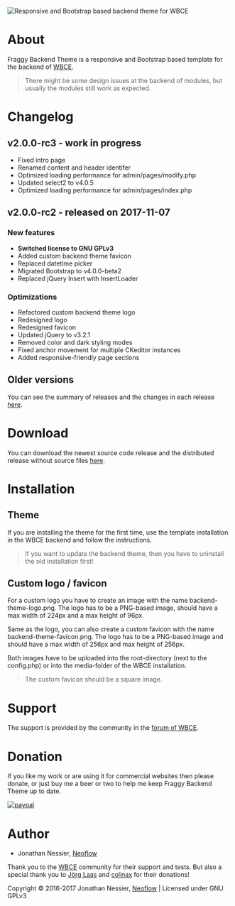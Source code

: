 ![Responsive and Bootstrap based backend theme for WBCE](https://github.com/Neoflow/Fraggy-Backend-Theme/blob/master/images/example-2.0.0.png "Responsive and Bootstrap based backend theme for WBCE")

# About

Fraggy Backend Theme is a responsive and Bootstrap based template for the backend of [WBCE](http://wbce.org).

> There might be some design issues at the backend of modules, but usually the modules still work as expected.

# Changelog

## v2.0.0-rc3 - work in progress
 * Fixed intro page
 * Renamed content and header identifer
 * Optimized loading performance for admin/pages/modify.php
 * Updated select2 to v4.0.5
 * Optimized loading performance for admin/pages/index.php

## v2.0.0-rc2 - released on 2017-11-07

### New features
 * **Switched license to GNU GPLv3**
 * Added custom backend theme favicon
 * Replaced datetime picker
 * Migrated Bootstrap to v4.0.0-beta2
 * Replaced jQuery Insert with InsertLoader

### Optimizations
 * Refactored custom backend theme logo
 * Redesigned logo
 * Redesigned favicon
 * Updated jQuery to v3.2.1
 * Removed color and dark styling modes
 * Fixed anchor movement for multiple CKeditor instances
 * Added responsive-friendly page sections

## Older versions

You can see the summary of releases and the changes in each release [here](https://github.com/rjgamer/Fraggy-Backend-Theme/releases).

# Download

You can download the newest source code release and the distributed release without source files [here](https://github.com/rjgamer/Fraggy-Backend-Theme/releases).

# Installation

## Theme

If you are installing the theme for the first time, use the template installation in the WBCE backend and follow the instructions.

> If you want to update the backend theme, then you have to uninstall the old installation first!

## Custom logo / favicon

For a custom logo you have to create an image with the name backend-theme-logo.png. The logo has to be a PNG-based image, should have a max width of 224px and a max height of 96px.

Same as the logo, you can also create a custom favicon with the name backend-theme-favicon.png. The logo has to be a PNG-based image and should have a max width of 256px and max height of 256px.

Both images have to be uploaded into the root-directory (next to the config.php) or into the media-folder of the WBCE installation.

> The custom favicon should be a square image.

# Support

The support is provided by the community in the [forum of WBCE](https://forum.wbce.org).

# Donation

If you like my work or are using it for commercial websites then please donate, or just buy me a beer or two to help me keep Fraggy Backend Theme up to date.

[![paypal](https://www.paypalobjects.com/en_US/i/btn/btn_donateCC_LG.gif)](https://www.paypal.me/JonathanNessier)

# Author

* Jonathan Nessier, [Neoflow](https://www.neoflow.ch)

Thank you to the [WBCE](http://wbce.org) community for their support and tests. But also a special thank you to [Jörg Laas](https://www.jlhd.com/) and [colinax](https://forum.wbce.org/profile.php?id=160) for their donations!

Copyright © 2016-2017 Jonathan Nessier, [Neoflow](https://www.neoflow.ch) | Licensed under GNU GPLv3
